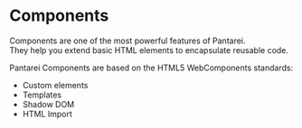 # Components

Components are one of the most powerful features of Pantarei.  
They help you extend basic HTML elements to encapsulate reusable code.  

Pantarei Components are based on the HTML5 WebComponents standards: 

- Custom elements
- Templates
- Shadow DOM  
- HTML Import

